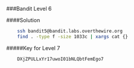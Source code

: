 ###Bandit Level 6

####Solution
```bash
	ssh bandit5@bandit.labs.overthewire.org
	find . -type f -size 1033c | xargs cat {}
```


#####Key for Level 7
```
	DXjZPULLxYr17uwoI01bNLQbtFemEgo7
```
